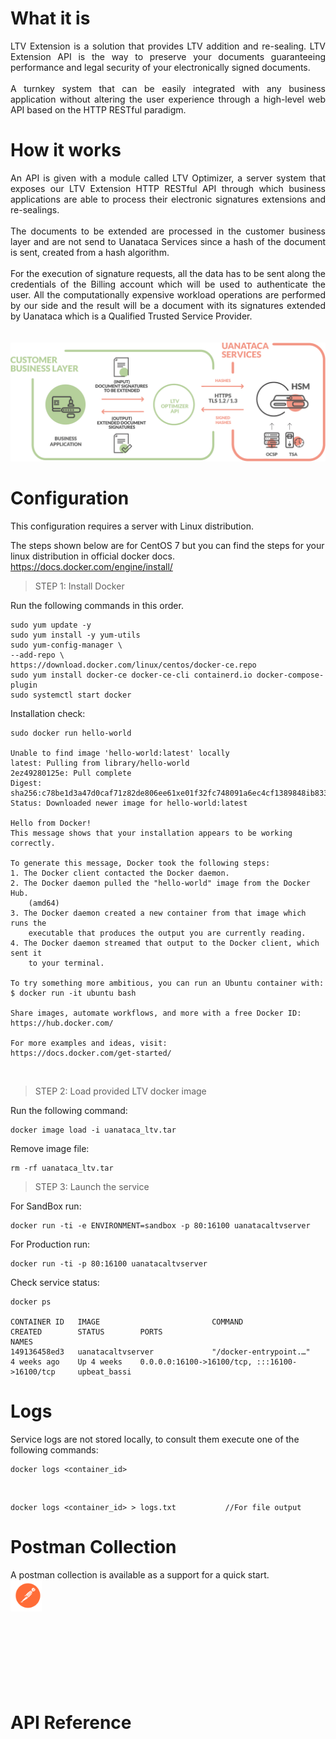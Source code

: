 # What it is

<div style="text-align: justify">
LTV Extension is a solution that provides LTV addition and re-sealing. LTV Extension API is the way to preserve your documents guaranteeing performance and legal security of your electronically signed documents.
<br></br>
A turnkey system that can be easily integrated with any business application without altering the user experience through a high-level web API based on the HTTP RESTful paradigm.
</div>

# How it works

<div style="text-align: justify">
An API is given with a module called LTV Optimizer, a server system that exposes our LTV Extension HTTP RESTful API through which business applications are able to process their electronic signatures extensions and re-sealings.
<br></br>
The documents to be extended are processed in the customer business layer and are not send to Uanataca Services since a hash of the document is sent, created from a hash algorithm.
<br></br>
For the execution of signature requests, all the data has to be sent along the credentials of the Billing account which will be used to authenticate the user. All the  computationally expensive workload operations are performed by our side and the result will be a document with its signatures extended by Uanataca which is a Qualified Trusted Service Provider.
</div>
<br></br>

<img src="https://raw.githubusercontent.com/UANATACA/LTV-REPO/main/img/graf_LTV.png">


# Configuration

This configuration requires a server with Linux distribution.

The steps shown below are for CentOS 7 but you can find the steps for your linux distribution in official docker docs.
https://docs.docker.com/engine/install/

> STEP 1: Install Docker

Run the following commands in this order.

	sudo yum update -y
	sudo yum install -y yum-utils
	sudo yum-config-manager \
    --add-repo \
    https://download.docker.com/linux/centos/docker-ce.repo
	sudo yum install docker-ce docker-ce-cli containerd.io docker-compose-plugin
	sudo systemctl start docker

Installation check:

    sudo docker run hello-world

    Unable to find image 'hello-world:latest' locally
    latest: Pulling from library/hello-world
    2ez49280125e: Pull complete
    Digest: sha256:c78be1d3a47d0caf71z82de806ee61xe01f32fc748091a6ec4cf1389848ib833
    Status: Downloaded newer image for hello-world:latest

    Hello from Docker!
    This message shows that your installation appears to be working correctly.

    To generate this message, Docker took the following steps:
    1. The Docker client contacted the Docker daemon.
    2. The Docker daemon pulled the "hello-world" image from the Docker Hub.
        (amd64)
    3. The Docker daemon created a new container from that image which runs the
        executable that produces the output you are currently reading.
    4. The Docker daemon streamed that output to the Docker client, which sent it
        to your terminal.

    To try something more ambitious, you can run an Ubuntu container with:
    $ docker run -it ubuntu bash

    Share images, automate workflows, and more with a free Docker ID:
    https://hub.docker.com/

    For more examples and ideas, visit:
    https://docs.docker.com/get-started/

</br>

> STEP 2: Load provided LTV docker image 

Run the following command:

    docker image load -i uanataca_ltv.tar

Remove image file:

    rm -rf uanataca_ltv.tar

> STEP 3: Launch the service

For SandBox run:

    docker run -ti -e ENVIRONMENT=sandbox -p 80:16100 uanatacaltvserver

For Production run:

    docker run -ti -p 80:16100 uanatacaltvserver

Check service status:

    docker ps

    CONTAINER ID   IMAGE                         COMMAND                  CREATED        STATUS        PORTS                                             NAMES                                                                     
    149136458ed3   uanatacaltvserver             "/docker-entrypoint.…"   4 weeks ago    Up 4 weeks    0.0.0.0:16100->16100/tcp, :::16100->16100/tcp     upbeat_bassi


# Logs

Service logs are not stored locally, to consult them execute one of the following commands:

    docker logs <container_id>
<br>

    docker logs <container_id> > logs.txt           //For file output

# Postman Collection

A postman collection is available as a support for a quick start.
<a href="https://cdn.bit4id.com/es/uanataca/public/otp/Uanataca_OTP_Postman.zip">
    <img src="https://raw.githubusercontent.com/UANATACA/OTP-REPO/main/img/postman.svg" alt="postman_logo" width="50" height="50" style="display:block;">
</a>

<br></br>
<div id="APIReference" style="padding-top: 60px;"><h1>API Reference<h1></div>
